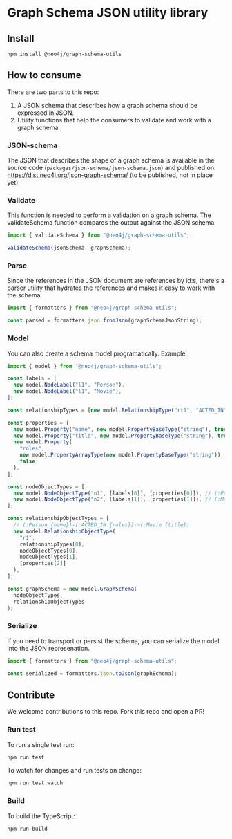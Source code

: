 # Graph Schema JSON utility library

## Install

```
npm install @neo4j/graph-schema-utils
```

## How to consume

There are two parts to this repo:

1. A JSON schema that describes how a graph schema should be expressed in JSON.
2. Utility functions that help the consumers to validate and work with a graph schema.

### JSON-schema

The JSON that describes the shape of a graph schema is available in the source code (`packages/json-schema/json-schema.json`) and published on: https://dist.neo4j.org/json-graph-schema/ (to be published, not in place yet)

### Validate

This function is needed to perform a validation on a graph schema. The validateSchema function compares the output against the JSON schema.

```js
import { validateSchema } from "@neo4j/graph-schema-utils";

validateSchema(jsonSchema, graphSchema);
```

### Parse

Since the references in the JSON document are references by id:s, there's a parser utility that hydrates the references and makes it easy to work with the schema.

```js
import { formatters } from "@neo4j/graph-schema-utils";

const parsed = formatters.json.fromJson(graphSchemaJsonString);
```

### Model

You can also create a schema model programatically.
Example:

```js
import { model } from "@neo4j/graph-schema-utils";

const labels = [
  new model.NodeLabel("l1", "Person"),
  new model.NodeLabel("l1", "Movie"),
];

const relationshipTypes = [new model.RelationshipType("rt1", "ACTED_IN")];

const properties = [
  new model.Property("name", new model.PropertyBaseType("string"), true),
  new model.Property("title", new model.PropertyBaseType("string"), true),
  new model.Property(
    "roles",
    new model.PropertyArrayType(new model.PropertyBaseType("string")),
    false
  ),
];

const nodeObjectTypes = [
  new model.NodeObjectType("n1", [labels[0]], [properties[0]]), // (:Person {name}) node type
  new model.NodeObjectType("n2", [labels[1]], [properties[1]]), // (:Movie {title}) node type
];

const relationshipObjectTypes = [
  // (:Person {name})-[:ACTED_IN {roles}]->(:Movie {title})
  new model.RelationshipObjectType(
    "r1",
    relationshipTypes[0],
    nodeObjectTypes[0],
    nodeObjectTypes[1],
    [properties[2]]
  ),
];

const graphSchema = new model.GraphSchema(
  nodeObjectTypes,
  relationshipObjectTypes
);
```

### Serialize

If you need to transport or persist the schema, you can serialize the model into the JSON represenation.

```js
import { formatters } from "@neo4j/graph-schema-utils";

const serialized = formatters.json.toJson(graphSchema);
```

## Contribute

We welcome contributions to this repo. Fork this repo and open a PR!

### Run test

To run a single test run:

```bash
npm run test
```

To watch for changes and run tests on change:

```bash
npm run test:watch
```

### Build

To build the TypeScript:

```bash
npm run build
```
